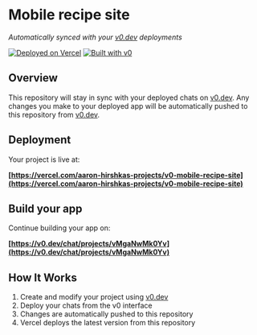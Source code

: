 # Mobile recipe site

*Automatically synced with your [v0.dev](https://v0.dev) deployments*

[![Deployed on Vercel](https://img.shields.io/badge/Deployed%20on-Vercel-black?style=for-the-badge&logo=vercel)](https://vercel.com/aaron-hirshkas-projects/v0-mobile-recipe-site)
[![Built with v0](https://img.shields.io/badge/Built%20with-v0.dev-black?style=for-the-badge)](https://v0.dev/chat/projects/vMgaNwMk0Yv)

## Overview

This repository will stay in sync with your deployed chats on [v0.dev](https://v0.dev).
Any changes you make to your deployed app will be automatically pushed to this repository from [v0.dev](https://v0.dev).

## Deployment

Your project is live at:

**[https://vercel.com/aaron-hirshkas-projects/v0-mobile-recipe-site](https://vercel.com/aaron-hirshkas-projects/v0-mobile-recipe-site)**

## Build your app

Continue building your app on:

**[https://v0.dev/chat/projects/vMgaNwMk0Yv](https://v0.dev/chat/projects/vMgaNwMk0Yv)**

## How It Works

1. Create and modify your project using [v0.dev](https://v0.dev)
2. Deploy your chats from the v0 interface
3. Changes are automatically pushed to this repository
4. Vercel deploys the latest version from this repository
